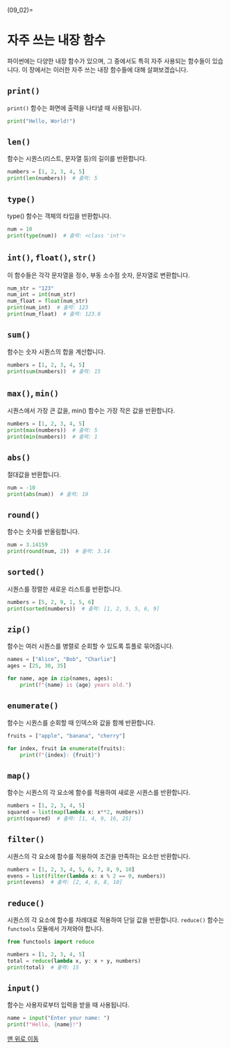 (09_02)=
# 자주 쓰는 내장 함수

파이썬에는 다양한 내장 함수가 있으며, 그 중에서도 특히 자주 사용되는 함수들이 있습니다. 이 장에서는 이러한 자주 쓰는 내장 함수들에 대해 살펴보겠습니다.

## `print()`

`print()` 함수는 화면에 출력을 나타낼 때 사용됩니다.

```python
print("Hello, World!")
```

##  `len()`

함수는 시퀀스(리스트, 문자열 등)의 길이를 반환합니다.

```python
numbers = [1, 2, 3, 4, 5]
print(len(numbers))  # 출력: 5
```
## `type()`

type() 함수는 객체의 타입을 반환합니다.

```python
num = 10
print(type(num))  # 출력: <class 'int'>
```

## `int()`, `float()`, `str()`

이 함수들은 각각 문자열을 정수, 부동 소수점 숫자, 문자열로 변환합니다.

```python
num_str = "123"
num_int = int(num_str)
num_float = float(num_str)
print(num_int)  # 출력: 123
print(num_float)  # 출력: 123.0
```

## `sum()`

함수는 숫자 시퀀스의 합을 계산합니다.

```python
numbers = [1, 2, 3, 4, 5]
print(sum(numbers))  # 출력: 15
```

## `max()`, `min()`

시퀀스에서 가장 큰 값을, min() 함수는 가장 작은 값을 반환합니다.

```python
numbers = [1, 2, 3, 4, 5]
print(max(numbers))  # 출력: 5
print(min(numbers))  # 출력: 1
```

## `abs()`

절대값을 반환합니다.

```python
num = -10
print(abs(num))  # 출력: 10
```

## `round()`

함수는 숫자를 반올림합니다.

```python
num = 3.14159
print(round(num, 2))  # 출력: 3.14
```

## `sorted()`

시퀀스를 정렬한 새로운 리스트를 반환합니다.

```python
numbers = [5, 2, 9, 1, 5, 6]
print(sorted(numbers))  # 출력: [1, 2, 5, 5, 6, 9]
```

## `zip()`

함수는 여러 시퀀스를 병렬로 순회할 수 있도록 튜플로 묶어줍니다.

```python
names = ["Alice", "Bob", "Charlie"]
ages = [25, 30, 35]

for name, age in zip(names, ages):
    print(f"{name} is {age} years old.")
```

## `enumerate()`

함수는 시퀀스를 순회할 때 인덱스와 값을 함께 반환합니다.

```python
fruits = ["apple", "banana", "cherry"]

for index, fruit in enumerate(fruits):
    print(f"{index}: {fruit}")
```

## `map()`

함수는 시퀀스의 각 요소에 함수를 적용하여 새로운 시퀀스를 반환합니다.

```python
numbers = [1, 2, 3, 4, 5]
squared = list(map(lambda x: x**2, numbers))
print(squared)  # 출력: [1, 4, 9, 16, 25]
```

## `filter()`

시퀀스의 각 요소에 함수를 적용하여 조건을 만족하는 요소만 반환합니다.

```python
numbers = [1, 2, 3, 4, 5, 6, 7, 8, 9, 10]
evens = list(filter(lambda x: x % 2 == 0, numbers))
print(evens)  # 출력: [2, 4, 6, 8, 10]
```

## `reduce()`

시퀀스의 각 요소에 함수를 차례대로 적용하여 단일 값을 반환합니다.  `reduce()` 함수는 `functools` 모듈에서 가져와야 합니다.

```python
from functools import reduce

numbers = [1, 2, 3, 4, 5]
total = reduce(lambda x, y: x + y, numbers)
print(total)  # 출력: 15
```

## `input()`
함수는 사용자로부터 입력을 받을 때 사용됩니다.

```python
name = input("Enter your name: ")
print(f"Hello, {name}!")
```

[맨 위로 이동](09_02)